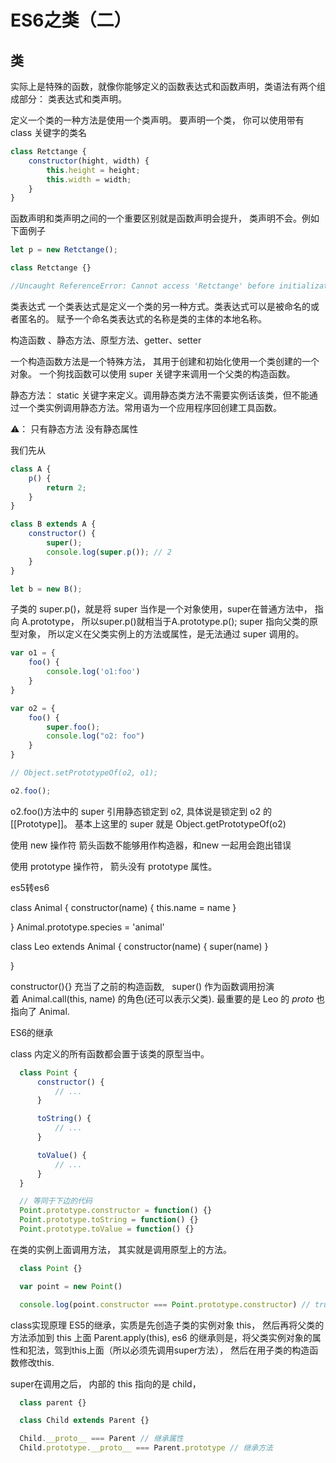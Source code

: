 # ES6之类（二）

## 类

  实际上是特殊的函数，就像你能够定义的函数表达式和函数声明，类语法有两个组成部分： 类表达式和类声明。

  定义一个类的一种方法是使用一个类声明。 要声明一个类， 你可以使用带有 class 关键字的类名

``` js
class Retctange {
    constructor(hight, width) {
        this.height = height;
        this.width = width;
    }
}
```

  函数声明和类声明之间的一个重要区别就是函数声明会提升， 类声明不会。例如下面例子


``` js
let p = new Retctange();

class Retctange {}

//Uncaught ReferenceError: Cannot access 'Retctange' before initialization
```

  类表达式
  一个类表达式是定义一个类的另一种方式。类表达式可以是被命名的或者匿名的。 赋予一个命名类表达式的名称是类的主体的本地名称。

构造函数 、静态方法、原型方法、getter、setter

一个构造函数方法是一个特殊方法， 其用于创建和初始化使用一个类创建的一个对象。
一个狗找函数可以使用 super 关键字来调用一个父类的构造函数。

静态方法：
static 关键字来定义。调用静态类方法不需要实例话该类，但不能通过一个类实例调用静态方法。常用语为一个应用程序回创建工具函数。

⚠️： 只有静态方法 没有静态属性

我们先从

``` js
class A {
    p() {
        return 2;
    }
}

class B extends A {
    constructor() {
        super();
        console.log(super.p()); // 2
    }
}

let b = new B();
```

  子类的 super.p()，就是将 super 当作是一个对象使用，super在普通方法中， 指向 A.prototype， 所以super.p()就相当于A.prototype.p();
  super 指向父类的原型对象， 所以定义在父类实例上的方法或属性，是无法通过 super 调用的。

``` js
var o1 = {
    foo() {
        console.log('o1:foo')
    }
}

var o2 = {
    foo() {
        super.foo();
        console.log("o2: foo")
    }
}

// Object.setPrototypeOf(o2, o1);

o2.foo();
```

 o2.foo()方法中的 super 引用静态锁定到 o2, 具体说是锁定到 o2 的[[Prototype]]。 基本上这里的 super 就是 Object.getPrototypeOf(o2) 

使用 new 操作符
箭头函数不能够用作构造器，和new 一起用会跑出错误

使用 prototype 操作符，
箭头没有 prototype 属性。

es5转es6

class Animal {
    constructor(name) {
        this.name = name
    }

}
Animal.prototype.species = 'animal'

class Leo extends Animal {
    constructor(name) {
        super(name)
    }

}

constructor(){} 充当了之前的构造函数,  
super() 作为函数调用扮演着 Animal.call(this, name) 的角色(还可以表示父类). 最重要的是 Leo 的 _proto_ 也指向了 Animal.

ES6的继承

class 内定义的所有函数都会置于该类的原型当中。

``` js
  class Point {
      constructor() {
          // ...
      }

      toString() {
          // ...
      }

      toValue() {
          // ...
      }
  }

  // 等同于下边的代码
  Point.prototype.constructor = function() {}
  Point.prototype.toString = function() {}
  Point.prototype.toValue = function() {}
```

在类的实例上面调用方法， 其实就是调用原型上的方法。

``` js
  class Point {}

  var point = new Point()

  console.log(point.constructor === Point.prototype.constructor) // true
```

class实现原理
ES5的继承，实质是先创造子类的实例对象 this， 然后再将父类的方法添加到 this 上面 Parent.apply(this), 
es6 的继承则是，将父类实例对象的属性和犯法，驾到this上面（所以必须先调用super方法）， 然后在用子类的构造函数修改this.

super在调用之后， 内部的 this 指向的是 child，

``` js
  class parent {}

  class Child extends Parent {}

  Child.__proto__ === Parent // 继承属性
  Child.prototype.__proto__ === Parent.prototype // 继承方法
```

